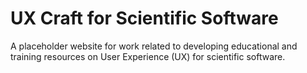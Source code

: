 # UX Craft for Scientific Software
A placeholder website for work related to developing educational and training resources on User Experience (UX) for scientific software.
